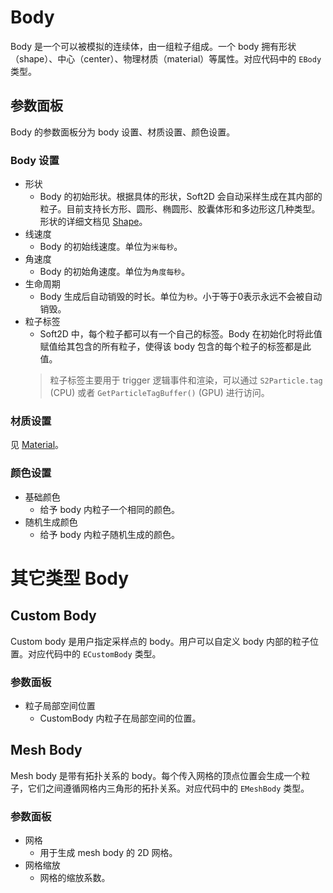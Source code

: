 # Body
Body 是一个可以被模拟的连续体，由一组粒子组成。一个 body 拥有形状（shape）、中心（center）、物理材质（material）等属性。对应代码中的 `EBody` 类型。

## 参数面板
Body 的参数面板分为 body 设置、材质设置、颜色设置。

### Body 设置
- 形状
  - Body 的初始形状。根据具体的形状，Soft2D 会自动采样生成在其内部的粒子。目前支持长方形、圆形、椭圆形、胶囊体形和多边形这几种类型。形状的详细文档见 [Shape](./Shape.md)。
- 线速度
  - Body 的初始线速度。单位为`米每秒`。
- 角速度
  - Body 的初始角速度。单位为`角度每秒`。
- 生命周期
  - Body 生成后自动销毁的时长。单位为`秒`。小于等于0表示永远不会被自动销毁。
- 粒子标签
  - Soft2D 中，每个粒子都可以有一个自己的标签。Body 在初始化时将此值赋值给其包含的所有粒子，使得该 body 包含的每个粒子的标签都是此值。
  > 粒子标签主要用于 trigger 逻辑事件和渲染，可以通过 `S2Particle.tag` (CPU) 或者 `GetParticleTagBuffer()` (GPU) 进行访问。

### 材质设置
见 [Material](./Material.md)。

### 颜色设置
- 基础颜色
  - 给予 body 内粒子一个相同的颜色。
- 随机生成颜色
  - 给予 body 内粒子随机生成的颜色。

# 其它类型 Body

## Custom Body
Custom body 是用户指定采样点的 body。用户可以自定义 body 内部的粒子位置。对应代码中的 `ECustomBody` 类型。

### 参数面板

- 粒子局部空间位置
  - CustomBody 内粒子在局部空间的位置。

## Mesh Body
Mesh body 是带有拓扑关系的 body。每个传入网格的顶点位置会生成一个粒子，它们之间遵循网格内三角形的拓扑关系。对应代码中的 `EMeshBody` 类型。

### 参数面板
- 网格
  - 用于生成 mesh body 的 2D 网格。
- 网格缩放
  - 网格的缩放系数。